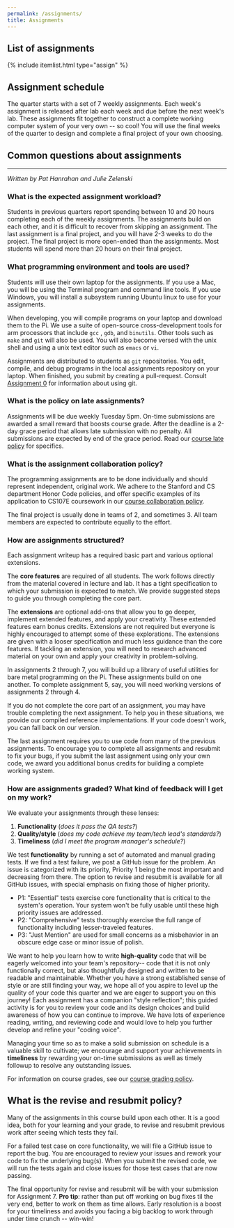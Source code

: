 ```yaml
---
permalink: /assignments/
title: Assignments
---
```

## List of assignments
{% include itemlist.html type="assign" %}

## Assignment schedule
The quarter starts with a set of 7 weekly assignments. Each week's assignment is released after lab each week and due before the next week's lab. These assignments fit together to construct a complete working computer system of your very own -- so cool! You will use the final weeks of the quarter to design and complete a final project of your own choosing.

<A name="faq"></A>
## Common questions about assignments
---
*Written by Pat Hanrahan and Julie Zelenski*

### What is the expected assignment workload?

Students in previous quarters report spending between 10 and 20 hours completing each of the weekly assignments.
The assignments build on each other,
and it is difficult to recover from skipping an assignment. 
The last assignment is a final project, 
and you will have 2-3 weeks to do the project.
The final project is more open-ended than the assignments.
Most students will spend more than 20 hours on their final project.

### What programming environment and tools are used?

Students will use their own laptop for the assignments.
If you use a Mac, you will be using the Terminal program and command line tools.
If you use Windows, you will install a subsystem running Ubuntu linux to use  for your assignments.

When developing,
you will compile programs on your laptop and download them to the Pi.
We use a suite of open-source cross-development tools for arm processors that include  `gcc` , `gdb`, and `binutils`.
Other tools such as `make` and `git` will also be used.
You will also become versed with the unix shell and using
a unix text editor such as `emacs` or `vi`.

Assignments are distributed to students as `git` repositories.
You edit, compile, and debug programs in the local assignments repository on your laptop. When finished, 
you submit by creating a pull-request. Consult [Assignment 0](/assignments/assign0/) for information about using git.

### What is the policy on late assignments?

Assignments will be due weekly Tuesday 5pm. On-time submissions are awarded a small reward that boosts course grade. After the deadline is a 2-day grace period that allows late submission with no penalty. All submissions are expected by end of the grace period.  Read our [course late policy](/policies/#late-policy)
for specifics.

### What is the assignment collaboration policy?

The programming assignments are to be done individually and should represent
independent, original work. We adhere to the Stanford and CS department Honor
Code policies, and offer specific examples of its application to CS107E
coursework in our [course collaboration
policy](/policies/#collaboration-policy).

The final project is usually done in teams of 2, and sometimes 3. All team members are expected to contribute equally to the effort.

### How are assignments structured?
Each assignment writeup has a required basic part and various optional extensions. 

The __core features__ are required of all students. The work follows directly from the material covered in lecture and lab. It has a tight specification to which your submission is expected to match. We provide suggested steps to guide you through completing the core part.

The __extensions__ are optional add-ons that allow you to go deeper, implement extended features, and apply your creativity. These extended features earn bonus credits. Extensions are not required but everyone is highly encouraged to attempt some of these explorations. The extensions are given with a looser specification and much less guidance than the core features. If tackling an extension, you will need to research advanced material on your own and apply your creativity in problem-solving.

In assignments 2 through 7, you will build up a library of useful utilities for bare metal programming on the Pi.  These assignments build on one another. To complete assignment 5, say, you will need working versions of assignments 2 through 4.

If you do not complete the core part of an assignment, you may have trouble completing the next assignment.
To help you in these situations, we provide our compiled reference implementations.
If your code doesn't work, you can fall back on our version.

The last assignment requires you to use code from
many of the previous assignments.
To encourage you to complete all assignments and resubmit to fix your bugs,
if you submit the last assignment using only your own code,
we award you additional bonus credits for building a complete working system.

<a name="grading"></a>
### How are assignments graded? What kind of feedback will I get on my work?

We evaluate your assignments through these lenses:
1. __Functionality__ (_does it pass the QA tests?_)
2. __Quality/style__ (_does my code achieve my team/tech lead's standards?_)
3. __Timeliness__ (_did I meet the program manager's schedule?_)

We test __functionality__ by running a set of automated and manual grading tests.  If we find a test failure, we post a GitHub issue for the problem. An issue is categorized with its priority, Priority 1 being the most important and decreasing from there. The option to revise and resubmit is available for all GitHub issues, with special emphasis on fixing those of higher priority.
- P1: "Essential" tests exercise core functionality that is critical to the system's operation. Your system won't be fully usable until these high priority issues are addressed.
- P2: "Comprehensive" tests thoroughly exercise the full range of functionality including lesser-traveled features.
- P3: "Just Mention" are used for small concerns as a misbehavior in an obscure edge case or minor issue of polish.

We want to help you learn how to write __high-quality__ code that will be eagerly welcomed into your team's repository-- code that it is not only functionally correct, but also thoughtfully designed and written to be readable and maintainable. Whether you have a strong established sense of style or are still finding your way, we hope all of you aspire to level up the quality of your code this quarter and we are eager to support you on this journey! Each assignment has a companion "style reflection"; this guided activity is for you to review your code and its design choices and build awareness of how you can continue to improve.  We have lots of experience reading, writing, and reviewing code and would love to help you further develop and refine your "coding voice".

Managing your time so as to make a solid submission on schedule is a valuable skill to cultivate; we encourage and support your achievements in __timeliness__ by rewarding your on-time submissions as well as timely followup to resolve any outstanding issues.

For information on course grades, see our [course grading policy](/policies/#grading-policy).

## What is the revise and resubmit policy?
Many of the assignments in this course build upon each other. It is a good idea, both for your learning and your grade, to revise and resubmit previous work after seeing which tests they fail.

For a failed test case on core functionality, we will file a GitHub issue to report the bug. You are encouraged to review your issues and rework your code to fix the underlying bug(s). When you submit the revised code, we will run the tests again and close issues for those test cases that are now passing.

The final opportunity for revise and resubmit will be with your submission for Assignment 7. __Pro tip__: rather than put off working on bug fixes til the very end, better to work on them as time allows. Early resolution is a boost for your timeliness and avoids you facing a big backlog to work through under time crunch -- win-win!
